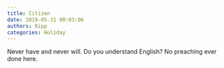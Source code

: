 ```yaml
---
title: Citizen
date: 2019-05-31 00:03:06
authors: Ripp
categories: Holiday
---
```


 Never have and never will. Do you understand English?  No preaching ever done here.